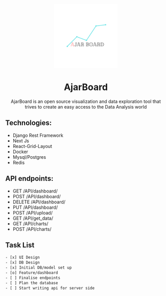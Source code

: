 <center>

<img style="width: 200px; height:200px" src="images\AjarBoard.png" alt="Project logo">

<h1>AjarBoard</h1>
<p>AjarBoard is an open source visualization and data exploration tool that trives to create an easy access to the Data Analysis world</p>
</center>


<h2> Technologies: </h2>
<ul>
<li>Django Rest Framework</li>
<li>Next Js</li>
<li>React-Grid-Layout
<li>Docker</li>
<li>Mysql/Postgres</li>
<li>Redis</li>
</ul>



<h2> API endpoints: </h2>

<ul>
<li>GET /API/dashboard/</li>
<li>POST /API/dashboard/</li>
<li>DELETE /API/dashboard/</li>
<li>PUT /API/dashboard/</li>
<li>POST /API/upload/</li>
<li>GET /API/get_data/</li>
<li>GET /API/charts/</li>
<li>POST /API/charts/</li>
</ul>

<h2> Task List </h2>

    - [x] UI Design
    - [x] DB Design
    - [x] Initial DB/model set up
    - [o] Feature/dashboard
    - [ ] Finalise endpoints
    - [ ] Plan the database
    - [ ] Start writing api for server side